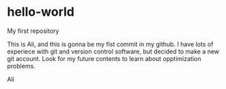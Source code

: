 # hello-world
My first repository

This is Ali, and this is gonna be my fist commit in my github. I have lots of experiece with git and version control software, but decided to make a new git account. Look for my future contents to learn about opptimization problems.

Ali
